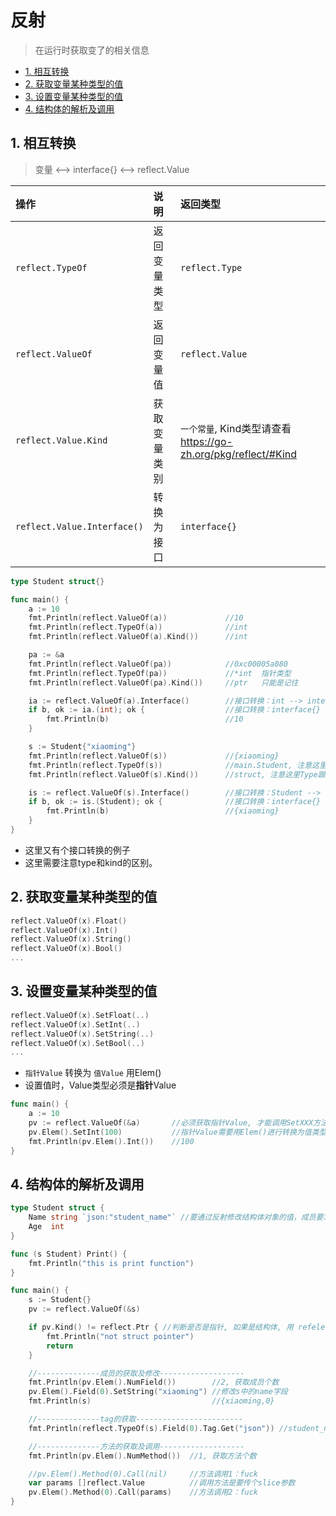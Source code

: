 # 反射

> 在运行时获取变了的相关信息

- [1. 相互转换](#1-相互转换)
- [2. 获取变量某种类型的值](#2-获取变量某种类型的值)
- [3. 设置变量某种类型的值](#3-设置变量某种类型的值)
- [4. 结构体的解析及调用](#4-结构体的解析及调用)

## 1. 相互转换

> 变量  <-->  interface{}  <-->  reflect.Value

操作 | 说明 | 返回类型
:--- | :--- | :---
`reflect.TypeOf` | 返回变量类型 | `reflect.Type`
`reflect.ValueOf` | 返回变量值 | `reflect.Value`
`reflect.Value.Kind` | 获取变量类别 | `一个常量`, Kind类型请查看 <https://go-zh.org/pkg/reflect/#Kind>
`reflect.Value.Interface()` | 转换为接口| `interface{}`

```go
type Student struct{}

func main() {
    a := 10
    fmt.Println(reflect.ValueOf(a))             //10
    fmt.Println(reflect.TypeOf(a))              //int
    fmt.Println(reflect.ValueOf(a).Kind())      //int

    pa := &a
    fmt.Println(reflect.ValueOf(pa))            //0xc00005a080
    fmt.Println(reflect.TypeOf(pa))             //*int  指针类型
    fmt.Println(reflect.ValueOf(pa).Kind())     //ptr   只能是记住

    ia := reflect.ValueOf(a).Interface()        //接口转换：int --> interface{}
    if b, ok := ia.(int); ok {                  //接口转换：interface{} --> int
        fmt.Println(b)                          //10
    }

    s := Student{"xiaoming"}
    fmt.Println(reflect.ValueOf(s))             //{xiaoming}
    fmt.Println(reflect.TypeOf(s))              //main.Student, 注意这里Type跟Kind的区别
    fmt.Println(reflect.ValueOf(s).Kind())      //struct, 注意这里Type跟Kind的区别

    is := reflect.ValueOf(s).Interface()        //接口转换：Student --> interface{}
    if b, ok := is.(Student); ok {              //接口转换：interface{} --> Student
        fmt.Println(b)                          //{xiaoming}
    }
}
```

- 这里又有个接口转换的例子
- 这里需要注意type和kind的区别。

## 2. 获取变量某种类型的值

```go
reflect.ValueOf(x).Float()
reflect.ValueOf(x).Int()
reflect.ValueOf(x).String()
reflect.ValueOf(x).Bool()
...
```

## 3. 设置变量某种类型的值

```go
reflect.ValueOf(x).SetFloat(..)
reflect.ValueOf(x).SetInt(..)
reflect.ValueOf(x).SetString(..)
reflect.ValueOf(x).SetBool(..)
...
```

- `指针Value` 转换为 `值Value` 用Elem()
- 设置值时，Value类型必须是**指针**Value

```go
func main() {
    a := 10
    pv := reflect.ValueOf(&a)       //必须获取指针Value, 才能调用SetXXX方法进行修改
    pv.Elem().SetInt(100)           //指针Value需要用Elem()进行转换为值类型
    fmt.Println(pv.Elem().Int())    //100
}
```

## 4. 结构体的解析及调用

```go
type Student struct {
    Name string `json:"student_name"` //要通过反射修改结构体对象的值，成员要求必须是导出的，即首字母要大写
    Age  int
}

func (s Student) Print() {
    fmt.Println("this is print function")
}

func main() {
    s := Student{}
    pv := reflect.ValueOf(&s)

    if pv.Kind() != reflect.Ptr { //判断是否是指针, 如果是结构体, 用 refelect.Struct : <https://go-zh.org/pkg/reflect/#Kind>
        fmt.Println("not struct pointer")
        return
    }

    //--------------成员的获取及修改-------------------
    fmt.Println(pv.Elem().NumField())        //2, 获取成员个数
    pv.Elem().Field(0).SetString("xiaoming") //修改s中的name字段
    fmt.Println(s)                           //{xiaoming,0}

    //--------------tag的获取------------------------
    fmt.Println(reflect.TypeOf(s).Field(0).Tag.Get("json")) //student_name

    //--------------方法的获取及调用-------------------
    fmt.Println(pv.Elem().NumMethod())  //1, 获取方法个数

    //pv.Elem().Method(0).Call(nil)     //方法调用1：fuck
    var params []reflect.Value          //调用方法是要传个slice参数
    pv.Elem().Method(0).Call(params)    //方法调用2：fuck
}
```
